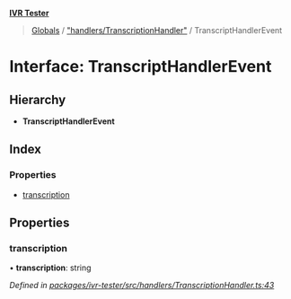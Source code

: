 **[IVR Tester](../README.md)**

> [Globals](../README.md) / ["handlers/TranscriptionHandler"](../modules/_handlers_transcriptionhandler_.md) / TranscriptHandlerEvent

# Interface: TranscriptHandlerEvent

## Hierarchy

* **TranscriptHandlerEvent**

## Index

### Properties

* [transcription](_handlers_transcriptionhandler_.transcripthandlerevent.md#transcription)

## Properties

### transcription

•  **transcription**: string

*Defined in [packages/ivr-tester/src/handlers/TranscriptionHandler.ts:43](https://github.com/SketchingDev/ivr-tester/blob/a93dd5f/packages/ivr-tester/src/handlers/TranscriptionHandler.ts#L43)*
